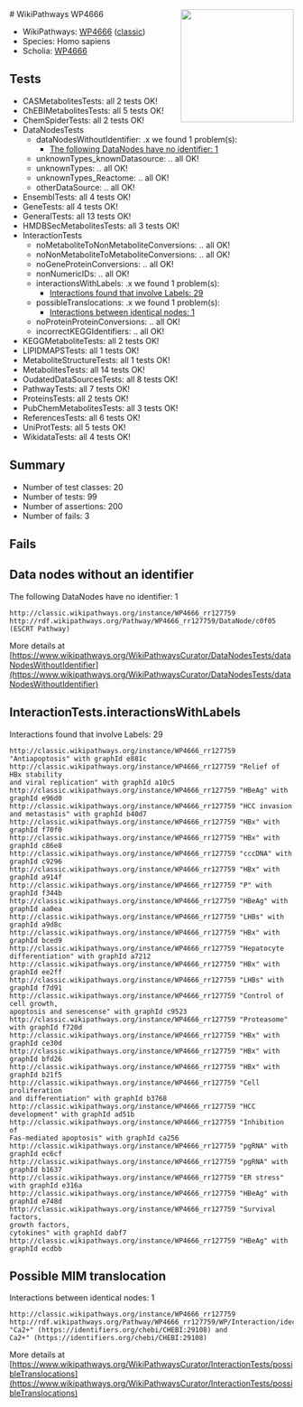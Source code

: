 <img style="float: right; width: 200px" src="https://upload.wikimedia.org/wikipedia/commons/thumb/8/83/Wplogo_with_text_500.png/640px-Wplogo_with_text_500.png" />
# WikiPathways WP4666

* WikiPathways: [WP4666](https://wikipathways.org/pathways/WP4666) ([classic](https://classic.wikipathways.org/instance/WP4666))
* Species: Homo sapiens
* Scholia: [WP4666](https://scholia.toolforge.org/wikipathways/WP4666)
## Tests
* CASMetabolitesTests: all 2 tests OK!
* ChEBIMetabolitesTests: all 5 tests OK!
* ChemSpiderTests: all 2 tests OK!
* DataNodesTests
    * dataNodesWithoutIdentifier: .x we found 1 problem(s):
        * [The following DataNodes have no identifier: 1](#d2d32fa0)
    * unknownTypes_knownDatasource: .. all OK!
    * unknownTypes: .. all OK!
    * unknownTypes_Reactome: .. all OK!
    * otherDataSource: .. all OK!
* EnsemblTests: all 4 tests OK!
* GeneTests: all 4 tests OK!
* GeneralTests: all 13 tests OK!
* HMDBSecMetabolitesTests: all 3 tests OK!
* InteractionTests
    * noMetaboliteToNonMetaboliteConversions: .. all OK!
    * noNonMetaboliteToMetaboliteConversions: .. all OK!
    * noGeneProteinConversions: .. all OK!
    * nonNumericIDs: .. all OK!
    * interactionsWithLabels: .x we found 1 problem(s):
        * [Interactions found that involve Labels: 29](#fe97a8e0)
    * possibleTranslocations: .x we found 1 problem(s):
        * [Interactions between identical nodes: 1](#1c118206)
    * noProteinProteinConversions: .. all OK!
    * incorrectKEGGIdentifiers: .. all OK!
* KEGGMetaboliteTests: all 2 tests OK!
* LIPIDMAPSTests: all 1 tests OK!
* MetaboliteStructureTests: all 1 tests OK!
* MetabolitesTests: all 14 tests OK!
* OudatedDataSourcesTests: all 8 tests OK!
* PathwayTests: all 7 tests OK!
* ProteinsTests: all 2 tests OK!
* PubChemMetabolitesTests: all 3 tests OK!
* ReferencesTests: all 6 tests OK!
* UniProtTests: all 5 tests OK!
* WikidataTests: all 4 tests OK!


## Summary

* Number of test classes: 20
* Number of tests: 99
* Number of assertions: 200
* Number of fails: 3

## Fails

<a name="d2d32fa0" />

## Data nodes without an identifier

The following DataNodes have no identifier: 1
```
http://classic.wikipathways.org/instance/WP4666_rr127759 http://rdf.wikipathways.org/Pathway/WP4666_rr127759/DataNode/c0f05 (ESCRT Pathway)
```

More details at [https://www.wikipathways.org/WikiPathwaysCurator/DataNodesTests/dataNodesWithoutIdentifier](https://www.wikipathways.org/WikiPathwaysCurator/DataNodesTests/dataNodesWithoutIdentifier)

<a name="fe97a8e0" />

## InteractionTests.interactionsWithLabels

Interactions found that involve Labels: 29
```
http://classic.wikipathways.org/instance/WP4666_rr127759 "Antiapoptosis" with graphId e881c
http://classic.wikipathways.org/instance/WP4666_rr127759 "Relief of HBx stability
and viral replication" with graphId a10c5
http://classic.wikipathways.org/instance/WP4666_rr127759 "HBeAg" with graphId e96d0
http://classic.wikipathways.org/instance/WP4666_rr127759 "HCC invasion and metastasis" with graphId b40d7
http://classic.wikipathways.org/instance/WP4666_rr127759 "HBx" with graphId f70f0
http://classic.wikipathways.org/instance/WP4666_rr127759 "HBx" with graphId c86e8
http://classic.wikipathways.org/instance/WP4666_rr127759 "cccDNA" with graphId c9296
http://classic.wikipathways.org/instance/WP4666_rr127759 "HBx" with graphId a914f
http://classic.wikipathways.org/instance/WP4666_rr127759 "P" with graphId f344b
http://classic.wikipathways.org/instance/WP4666_rr127759 "HBeAg" with graphId aa0ea
http://classic.wikipathways.org/instance/WP4666_rr127759 "LHBs" with graphId a9d8c
http://classic.wikipathways.org/instance/WP4666_rr127759 "HBx" with graphId bced9
http://classic.wikipathways.org/instance/WP4666_rr127759 "Hepatocyte differentiation" with graphId a7212
http://classic.wikipathways.org/instance/WP4666_rr127759 "HBx" with graphId ee2ff
http://classic.wikipathways.org/instance/WP4666_rr127759 "LHBs" with graphId f7d91
http://classic.wikipathways.org/instance/WP4666_rr127759 "Control of cell growth,
apoptosis and senescense" with graphId c9523
http://classic.wikipathways.org/instance/WP4666_rr127759 "Proteasome" with graphId f720d
http://classic.wikipathways.org/instance/WP4666_rr127759 "HBx" with graphId ce30d
http://classic.wikipathways.org/instance/WP4666_rr127759 "HBx" with graphId bfd26
http://classic.wikipathways.org/instance/WP4666_rr127759 "HBx" with graphId b21f5
http://classic.wikipathways.org/instance/WP4666_rr127759 "Cell proliferation
and differentiation" with graphId b3768
http://classic.wikipathways.org/instance/WP4666_rr127759 "HCC development" with graphId ad51b
http://classic.wikipathways.org/instance/WP4666_rr127759 "Inhibition of 
Fas-mediated apoptosis" with graphId ca256
http://classic.wikipathways.org/instance/WP4666_rr127759 "pgRNA" with graphId ec6cf
http://classic.wikipathways.org/instance/WP4666_rr127759 "pgRNA" with graphId b1637
http://classic.wikipathways.org/instance/WP4666_rr127759 "ER stress" with graphId e316a
http://classic.wikipathways.org/instance/WP4666_rr127759 "HBeAg" with graphId e748d
http://classic.wikipathways.org/instance/WP4666_rr127759 "Survival factors,
growth factors,
cytokines" with graphId dabf7
http://classic.wikipathways.org/instance/WP4666_rr127759 "HBeAg" with graphId ecdbb
```

<a name="1c118206" />

## Possible MIM translocation

Interactions between identical nodes: 1
```
http://classic.wikipathways.org/instance/WP4666_rr127759 http://rdf.wikipathways.org/Pathway/WP4666_rr127759/WP/Interaction/idec3b054 "Ca2+" (https://identifiers.org/chebi/CHEBI:29108) and 
Ca2+" (https://identifiers.org/chebi/CHEBI:29108)
```

More details at [https://www.wikipathways.org/WikiPathwaysCurator/InteractionTests/possibleTranslocations](https://www.wikipathways.org/WikiPathwaysCurator/InteractionTests/possibleTranslocations)

